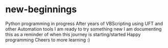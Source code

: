 # new-beginnings
Python programming in progress
After years of VBScripting using UFT and other Automation tools I am ready to try something new
I am documenting this as a reminder of when this journey is starting/started
Happy programming
Cheers to more learning :)
